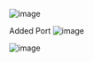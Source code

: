 ![image](https://github.com/demainic/cloud/assets/79651776/0765d083-7569-4a79-945f-a1bdad4557c3)

Added Port 
![image](https://github.com/demainic/cloud/assets/79651776/5655aed9-1930-4067-81f1-4f705127ec12)

![image](https://github.com/demainic/cloud/assets/79651776/064dd689-046c-447b-aa71-679100a3011f)

